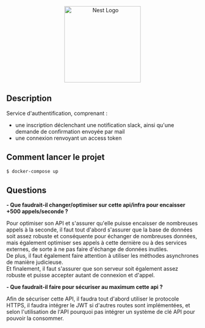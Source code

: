 <p align="center">
  <a href="http://nestjs.com/" target="blank"><img src="https://nestjs.com/img/logo-small.svg" width="200" alt="Nest Logo" /></a>
</p>

## Description

Service d'authentification, comprenant : 
- une inscription déclenchant une notification slack, ainsi qu'une demande de confirmation envoyée par mail
- une connexion renvoyant un access token


## Comment lancer le projet

```bash
$ docker-compose up
```

## Questions

**- Que faudrait-il changer/optimiser sur cette api/infra pour encaisser +500 appels/seconde ?**

Pour optimiser son API et s'assurer qu'elle puisse encaisser de nombreuses appels à la seconde, il faut tout d'abord s'assurer que la base de données soit assez robuste et conséquente pour échanger de nombreuses données, mais également optimiser ses appels à cette dernière ou à des services externes, de sorte à ne pas faire d'échange de données inutiles.
</br>De plus, il faut également faire attention à utiliser les méthodes asynchrones de manière judicieuse.
</br>Et finalement, il faut s'assurer que son serveur soit également assez robuste et puisse accepter autant de connexion et d'appel.

**- Que faudrait-il faire pour sécuriser au maximum cette api ?**

Afin de sécuriser cette API, il faudra tout d'abord utiliser le protocole HTTPS, il faudra intégrer le JWT si d'autres routes sont implémentées, et selon l'utilisation de l'API pourquoi pas intégrer un système de clé API pour pouvoir la consommer.
